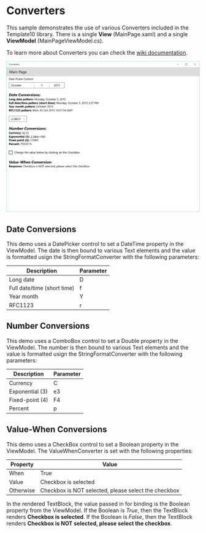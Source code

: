 # Converters

This sample demonstrates the use of various Converters included in the Template10 library. There is a single **View** (MainPage.xaml) and a single **ViewModel** (MainPageViewModel.cs).

To learn more about Converters you can check the [wiki documentation](https://github.com/Windows-XAML/Template10/wiki/Docs-%7C-Converters).

![Converters Demo](img/sampleapp.png)

## Date Conversions

This demo uses a DatePicker control to set a DateTime property in the ViewModel. The date is then bound to various Text elements and the value is formatted usign the StringFormatConverter with the following parameters:

| Description | Parameter |
| -- | -- |
| Long date | D |
| Full date/time (short time) | f |
| Year month | Y |
| RFC1123 | r |

## Number Conversions

This demo uses a ComboBox control to set a Double property in the ViewModel. The number is then bound to various Text elements and the value is formatted usign the StringFormatConverter with the following parameters:

| Description | Parameter |
| -- | -- |
| Currency | C |
| Exponential (3) | e3 |
| Fixed-point (4) | F4 |
| Percent | p |

## Value-When Conversions

This demo uses a CheckBox control to set a Boolean property in the ViewModel.  The ValueWhenConverter is set with the following properties:

| Property | Value |
| -- | -- |
| When | True |
| Value | Checkbox is selected |
| Otherwise | Checkbox is NOT selected, please select the checkbox |

In the rendered TextBlock, the value passed in for binding is the Boolean property from the ViewModel.  If the Boolean is *True*, then the TextBlock renders **Checkbox is selected**.  If the Boolean is *False*, then the TextBlock renders **Checkbox is NOT selected, please select the checkbox**.
